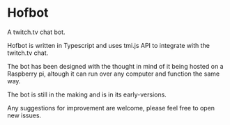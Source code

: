 # Hofbot
A twitch.tv chat bot.

Hofbot is written in Typescript and uses tmi.js API to integrate with the twitch.tv chat.

The bot has been designed with the thought in mind of it being hosted on a Raspberry pi, altough it can run over any computer and function the same way.

The bot is still in the making and is in its early-versions.

Any suggestions for improvement are welcome, please feel free to open new issues.
